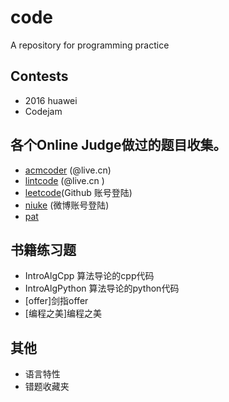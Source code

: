 # code
A repository for programming practice

## Contests

* 2016 huawei
* Codejam

## 各个Online Judge做过的题目收集。

* [acmcoder](http://www.acmcoder.com/)  (@live.cn)
* [lintcode](http://www.lintocde.com/) (@live.cn )
* [leetcode](http://leetcode.com/)(Github 账号登陆)
* [niuke](http://www.nowcoder.com/) (微博账号登陆)
* [pat](https://www.patest.cn/)
 
## 书籍练习题

* IntroAlgCpp    算法导论的cpp代码
* IntroAlgPython 算法导论的python代码
* [offer]剑指offer
* [编程之美]编程之美

## 其他

* 语言特性
* 错题收藏夹

